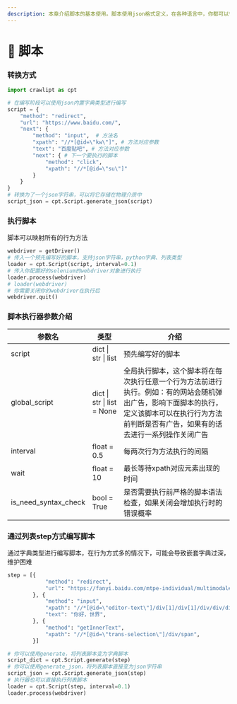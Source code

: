 ```yaml
---
description: 本章介绍脚本的基本使用。脚本使用json格式定义，在各种语言中，你都可以很方便将它反序列化。
---
```


# 🐻 脚本

### 转换方式

```python
import crawlipt as cpt

# 在编写阶段可以使用json内置字典类型进行编写
script = { 
    "method": "redirect",
    "url": "https://www.baidu.com/",
    "next": {
        "method": "input",  # 方法名
        "xpath": "//*[@id=\"kw\"]", # 方法对应参数
        "text": "百度贴吧", # 方法对应参数
        "next": { # 下一个要执行的脚本
            "method": "click",
            "xpath": "//*[@id=\"su\"]"
        }
    }
}
# 转换为了一个json字符串，可以将它存储在物理介质中
script_json = cpt.Script.generate_json(script) 
```

### 执行脚本

脚本可以映射所有的行为方法

```python
webdriver = getDriver()
# 传入一个预先编写好的脚本，支持json字符串，python字典、列表类型
loader = cpt.Script(script, interval=0.1)
# 传入你配置好的selenium的webdriver对象进行执行
loader.process(webdriver) 
# loader(webdriver) 
# 你需要关闭你的webdriver在执行后
webdriver.quit()
```

### 脚本执行器参数介绍

| 参数名                     | 类型                         | 介绍                                                                                               |
| ----------------------- | -------------------------- | ------------------------------------------------------------------------------------------------ |
| script                  | dict \| str \| list        | 预先编写好的脚本                                                                                         |
| global\_script          | dict \| str \| list = None | 全局执行脚本，这个脚本将在每次执行任意一个行为方法前进行执行。例如：有的网站会随机弹出广告，影响下面脚本的执行，定义该脚本可以在执行行为方法前判断是否有广告，如果有的话去进行一系列操作关闭广告 |
| interval                | float = 0.5                | 每两次行为方法执行的间隔                                                                                     |
| wait                    | float = 10                 | 最长等待xpath对应元素出现的时间                                                                               |
| is\_need\_syntax\_check | bool = True                | 是否需要执行前严格的脚本语法检查，如果关闭会增加执行时的错误概率                                                                 |

### 通过列表step方式编写脚本

&#x20;通过字典类型进行编写脚本，在行为方式多的情况下，可能会导致嵌套字典过深，维护困难

```python
step = [{
            "method": "redirect",
            "url": "https://fanyi.baidu.com/mtpe-individual/multimodal#/",
        }, {
            "method": "input",
            "xpath": "//*[@id=\"editor-text\"]/div[1]/div[1]/div/div/div/div",
            "text": "你好，世界",
        }, {
            "method": "getInnerText",
            "xpath": "//*[@id=\"trans-selection\"]/div/span",
        }]

# 你可以使用generate，将列表脚本变为字典脚本
script_dict = cpt.Script.generate(step)
# 你可以使用generate_json，将列表脚本直接变为json字符串
script_json = cpt.Script.generate_json(step)
# 执行器也可以直接执行列表脚本
loader = cpt.Script(step, interval=0.1)
loader.process(webdriver) 
```
